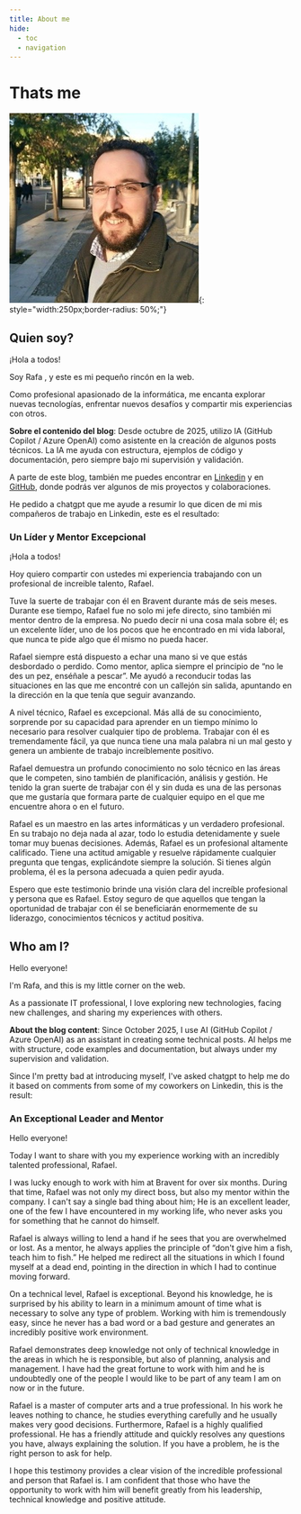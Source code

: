 ```yaml
---
title: About me
hide:
  - toc
  - navigation
---
```


# Thats me

![Me](assets/thatsme.png){: style="width:250px;border-radius: 50%;"}

## Quien soy?

¡Hola a todos!

Soy Rafa , y este es mi pequeño rincón en la web.

Como profesional apasionado de la informática, me encanta explorar nuevas tecnologías, enfrentar nuevos desafíos y compartir mis experiencias con otros.

**Sobre el contenido del blog**: Desde octubre de 2025, utilizo IA (GitHub Copilot / Azure OpenAI) como asistente en la creación de algunos posts técnicos. La IA me ayuda con estructura, ejemplos de código y documentación, pero siempre bajo mi supervisión y validación.

A parte de este blog, también me puedes encontrar en [Linkedin](https://www.linkedin.com/in/rafaelfernandez/) y en [GitHub](https://github.com/rfernandezdo), donde podrás ver algunos de mis proyectos y colaboraciones.

He pedido a chatgpt que me ayude a resumir lo que dicen de mi mis compañeros de trabajo en Linkedin, este es el resultado:

### Un Líder y Mentor Excepcional

¡Hola a todos!

Hoy quiero compartir con ustedes mi experiencia trabajando con un profesional de increible talento, Rafael.

Tuve la suerte de trabajar con él en Bravent durante más de seis meses. Durante ese tiempo, Rafael fue no solo mi jefe directo, sino también mi mentor dentro de la empresa. No puedo decir ni una cosa mala sobre él; es un excelente líder, uno de los pocos que he encontrado en mi vida laboral, que nunca te pide algo que él mismo no pueda hacer.

Rafael siempre está dispuesto a echar una mano si ve que estás desbordado o perdido. Como mentor, aplica siempre el principio de “no le des un pez, enséñale a pescar”. Me ayudó a reconducir todas las situaciones en las que me encontré con un callejón sin salida, apuntando en la dirección en la que tenía que seguir avanzando.

A nivel técnico, Rafael es excepcional. Más allá de su conocimiento, sorprende por su capacidad para aprender en un tiempo mínimo lo necesario para resolver cualquier tipo de problema. Trabajar con él es tremendamente fácil, ya que nunca tiene una mala palabra ni un mal gesto y genera un ambiente de trabajo increíblemente positivo.

Rafael demuestra un profundo conocimiento no solo técnico en las áreas que le competen, sino también de planificación, análisis y gestión. He tenido la gran suerte de trabajar con él y sin duda es una de las personas que me gustaría que formara parte de cualquier equipo en el que me encuentre ahora o en el futuro.

Rafael es un maestro en las artes informáticas y un verdadero profesional. En su trabajo no deja nada al azar, todo lo estudia detenidamente y suele tomar muy buenas decisiones. Además, Rafael es un profesional altamente calificado. Tiene una actitud amigable y resuelve rápidamente cualquier pregunta que tengas, explicándote siempre la solución. Si tienes algún problema, él es la persona adecuada a quien pedir ayuda.

Espero que este testimonio brinde una visión clara del increíble profesional y persona que es Rafael. Estoy seguro de que aquellos que tengan la oportunidad de trabajar con él se beneficiarán enormemente de su liderazgo, conocimientos técnicos y actitud positiva.


## Who am I?

Hello everyone!


I'm Rafa, and this is my little corner on the web.

As a passionate IT professional, I love exploring new technologies, facing new challenges, and sharing my experiences with others.

**About the blog content**: Since October 2025, I use AI (GitHub Copilot / Azure OpenAI) as an assistant in creating some technical posts. AI helps me with structure, code examples and documentation, but always under my supervision and validation.

Since I'm pretty bad at introducing myself, I've asked chatgpt to help me do it based on comments from some of my coworkers on Linkedin, this is the result:

### An Exceptional Leader and Mentor

Hello everyone!

Today I want to share with you my experience working with an incredibly talented professional, Rafael.

I was lucky enough to work with him at Bravent for over six months. During that time, Rafael was not only my direct boss, but also my mentor within the company. I can't say a single bad thing about him; He is an excellent leader, one of the few I have encountered in my working life, who never asks you for something that he cannot do himself.

Rafael is always willing to lend a hand if he sees that you are overwhelmed or lost. As a mentor, he always applies the principle of “don't give him a fish, teach him to fish.” He helped me redirect all the situations in which I found myself at a dead end, pointing in the direction in which I had to continue moving forward.

On a technical level, Rafael is exceptional. Beyond his knowledge, he is surprised by his ability to learn in a minimum amount of time what is necessary to solve any type of problem. Working with him is tremendously easy, since he never has a bad word or a bad gesture and generates an incredibly positive work environment.

Rafael demonstrates deep knowledge not only of technical knowledge in the areas in which he is responsible, but also of planning, analysis and management. I have had the great fortune to work with him and he is undoubtedly one of the people I would like to be part of any team I am on now or in the future.

Rafael is a master of computer arts and a true professional. In his work he leaves nothing to chance, he studies everything carefully and he usually makes very good decisions. Furthermore, Rafael is a highly qualified professional. He has a friendly attitude and quickly resolves any questions you have, always explaining the solution. If you have a problem, he is the right person to ask for help.

I hope this testimony provides a clear vision of the incredible professional and person that Rafael is. I am confident that those who have the opportunity to work with him will benefit greatly from his leadership, technical knowledge and positive attitude.
